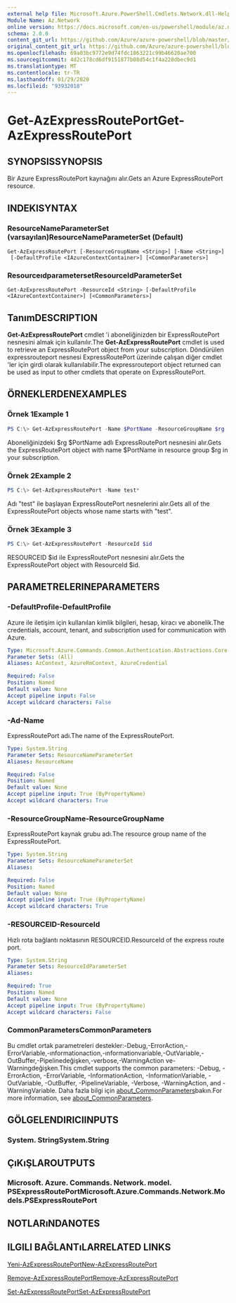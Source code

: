 ```yaml
---
external help file: Microsoft.Azure.PowerShell.Cmdlets.Network.dll-Help.xml
Module Name: Az.Network
online version: https://docs.microsoft.com/en-us/powershell/module/az.network/get-azexpressrouteport
schema: 2.0.0
content_git_url: https://github.com/Azure/azure-powershell/blob/master/src/Network/Network/help/Get-AzExpressRoutePort.md
original_content_git_url: https://github.com/Azure/azure-powershell/blob/master/src/Network/Network/help/Get-AzExpressRoutePort.md
ms.openlocfilehash: 69a03bc9772e9d74fdc1863221c99b46620ae700
ms.sourcegitcommit: 4d2c178cd6df9151877b08d54c1f4a228dbec9d1
ms.translationtype: MT
ms.contentlocale: tr-TR
ms.lasthandoff: 01/29/2020
ms.locfileid: "93932018"
---
```

# <span data-ttu-id="edc8b-101">Get-AzExpressRoutePort</span><span class="sxs-lookup"><span data-stu-id="edc8b-101">Get-AzExpressRoutePort</span></span>

## <span data-ttu-id="edc8b-102">SYNOPSIS</span><span class="sxs-lookup"><span data-stu-id="edc8b-102">SYNOPSIS</span></span>
<span data-ttu-id="edc8b-103">Bir Azure ExpressRoutePort kaynağını alır.</span><span class="sxs-lookup"><span data-stu-id="edc8b-103">Gets an Azure ExpressRoutePort resource.</span></span>

## <span data-ttu-id="edc8b-104">INDEKI</span><span class="sxs-lookup"><span data-stu-id="edc8b-104">SYNTAX</span></span>

### <span data-ttu-id="edc8b-105">ResourceNameParameterSet (varsayılan)</span><span class="sxs-lookup"><span data-stu-id="edc8b-105">ResourceNameParameterSet (Default)</span></span>
```
Get-AzExpressRoutePort [-ResourceGroupName <String>] [-Name <String>]
 [-DefaultProfile <IAzureContextContainer>] [<CommonParameters>]
```

### <span data-ttu-id="edc8b-106">Resourceıdparameterset</span><span class="sxs-lookup"><span data-stu-id="edc8b-106">ResourceIdParameterSet</span></span>
```
Get-AzExpressRoutePort -ResourceId <String> [-DefaultProfile <IAzureContextContainer>] [<CommonParameters>]
```

## <span data-ttu-id="edc8b-107">Tanım</span><span class="sxs-lookup"><span data-stu-id="edc8b-107">DESCRIPTION</span></span>
<span data-ttu-id="edc8b-108">**Get-AzExpressRoutePort** cmdlet 'i aboneliğinizden bir ExpressRoutePort nesnesini almak için kullanılır.</span><span class="sxs-lookup"><span data-stu-id="edc8b-108">The **Get-AzExpressRoutePort** cmdlet is used to retrieve an ExpressRoutePort object from your subscription.</span></span> <span data-ttu-id="edc8b-109">Döndürülen expressrouteport nesnesi ExpressRoutePort üzerinde çalışan diğer cmdlet 'ler için girdi olarak kullanılabilir.</span><span class="sxs-lookup"><span data-stu-id="edc8b-109">The expressrouteport object returned can be used as input to other cmdlets that operate on ExpressRoutePort.</span></span>

## <span data-ttu-id="edc8b-110">ÖRNEKLERDEN</span><span class="sxs-lookup"><span data-stu-id="edc8b-110">EXAMPLES</span></span>

### <span data-ttu-id="edc8b-111">Örnek 1</span><span class="sxs-lookup"><span data-stu-id="edc8b-111">Example 1</span></span>
```powershell
PS C:\> Get-AzExpressRoutePort -Name $PortName -ResourceGroupName $rg
```

<span data-ttu-id="edc8b-112">Aboneliğinizdeki $rg $PortName adlı ExpressRoutePort nesnesini alır.</span><span class="sxs-lookup"><span data-stu-id="edc8b-112">Gets the ExpressRoutePort object with name $PortName in resource group $rg in your subscription.</span></span>

### <span data-ttu-id="edc8b-113">Örnek 2</span><span class="sxs-lookup"><span data-stu-id="edc8b-113">Example 2</span></span>
```powershell
PS C:\> Get-AzExpressRoutePort -Name test*
```

<span data-ttu-id="edc8b-114">Adı "test" ile başlayan ExpressRoutePort nesnelerini alır.</span><span class="sxs-lookup"><span data-stu-id="edc8b-114">Gets all of the ExpressRoutePort objects whose name starts with "test".</span></span>

### <span data-ttu-id="edc8b-115">Örnek 3</span><span class="sxs-lookup"><span data-stu-id="edc8b-115">Example 3</span></span>
```powershell
PS C:\> Get-AzExpressRoutePort -ResourceId $id
```

<span data-ttu-id="edc8b-116">RESOURCEID $id ile ExpressRoutePort nesnesini alır.</span><span class="sxs-lookup"><span data-stu-id="edc8b-116">Gets the ExpressRoutePort object with ResourceId $id.</span></span> 

## <span data-ttu-id="edc8b-117">PARAMETRELERINE</span><span class="sxs-lookup"><span data-stu-id="edc8b-117">PARAMETERS</span></span>

### <span data-ttu-id="edc8b-118">-DefaultProfile</span><span class="sxs-lookup"><span data-stu-id="edc8b-118">-DefaultProfile</span></span>
<span data-ttu-id="edc8b-119">Azure ile iletişim için kullanılan kimlik bilgileri, hesap, kiracı ve abonelik.</span><span class="sxs-lookup"><span data-stu-id="edc8b-119">The credentials, account, tenant, and subscription used for communication with Azure.</span></span>

```yaml
Type: Microsoft.Azure.Commands.Common.Authentication.Abstractions.Core.IAzureContextContainer
Parameter Sets: (All)
Aliases: AzContext, AzureRmContext, AzureCredential

Required: False
Position: Named
Default value: None
Accept pipeline input: False
Accept wildcard characters: False
```

### <span data-ttu-id="edc8b-120">-Ad</span><span class="sxs-lookup"><span data-stu-id="edc8b-120">-Name</span></span>
<span data-ttu-id="edc8b-121">ExpressRoutePort adı.</span><span class="sxs-lookup"><span data-stu-id="edc8b-121">The name of the ExpressRoutePort.</span></span>

```yaml
Type: System.String
Parameter Sets: ResourceNameParameterSet
Aliases: ResourceName

Required: False
Position: Named
Default value: None
Accept pipeline input: True (ByPropertyName)
Accept wildcard characters: True
```

### <span data-ttu-id="edc8b-122">-ResourceGroupName</span><span class="sxs-lookup"><span data-stu-id="edc8b-122">-ResourceGroupName</span></span>
<span data-ttu-id="edc8b-123">ExpressRoutePort kaynak grubu adı.</span><span class="sxs-lookup"><span data-stu-id="edc8b-123">The resource group name of the ExpressRoutePort.</span></span>

```yaml
Type: System.String
Parameter Sets: ResourceNameParameterSet
Aliases:

Required: False
Position: Named
Default value: None
Accept pipeline input: True (ByPropertyName)
Accept wildcard characters: True
```

### <span data-ttu-id="edc8b-124">-RESOURCEID</span><span class="sxs-lookup"><span data-stu-id="edc8b-124">-ResourceId</span></span>
<span data-ttu-id="edc8b-125">Hızlı rota bağlantı noktasının RESOURCEID.</span><span class="sxs-lookup"><span data-stu-id="edc8b-125">ResourceId of the express route port.</span></span>

```yaml
Type: System.String
Parameter Sets: ResourceIdParameterSet
Aliases:

Required: True
Position: Named
Default value: None
Accept pipeline input: True (ByPropertyName)
Accept wildcard characters: False
```

### <span data-ttu-id="edc8b-126">CommonParameters</span><span class="sxs-lookup"><span data-stu-id="edc8b-126">CommonParameters</span></span>
<span data-ttu-id="edc8b-127">Bu cmdlet ortak parametreleri destekler:-Debug,-ErrorAction,-ErrorVariable,-ınformationaction,-ınformationvariable,-OutVariable,-OutBuffer,-Pipelinedeğişken,-verbose,-WarningAction ve-Warningdeğişken.</span><span class="sxs-lookup"><span data-stu-id="edc8b-127">This cmdlet supports the common parameters: -Debug, -ErrorAction, -ErrorVariable, -InformationAction, -InformationVariable, -OutVariable, -OutBuffer, -PipelineVariable, -Verbose, -WarningAction, and -WarningVariable.</span></span> <span data-ttu-id="edc8b-128">Daha fazla bilgi için [about_CommonParameters](https://go.microsoft.com/fwlink/?LinkID=113216)bakın.</span><span class="sxs-lookup"><span data-stu-id="edc8b-128">For more information, see [about_CommonParameters](https://go.microsoft.com/fwlink/?LinkID=113216).</span></span>

## <span data-ttu-id="edc8b-129">GÖLGELENDIRICI</span><span class="sxs-lookup"><span data-stu-id="edc8b-129">INPUTS</span></span>

### <span data-ttu-id="edc8b-130">System. String</span><span class="sxs-lookup"><span data-stu-id="edc8b-130">System.String</span></span>

## <span data-ttu-id="edc8b-131">ÇıKıŞLAR</span><span class="sxs-lookup"><span data-stu-id="edc8b-131">OUTPUTS</span></span>

### <span data-ttu-id="edc8b-132">Microsoft. Azure. Commands. Network. model. PSExpressRoutePort</span><span class="sxs-lookup"><span data-stu-id="edc8b-132">Microsoft.Azure.Commands.Network.Models.PSExpressRoutePort</span></span>

## <span data-ttu-id="edc8b-133">NOTLARıNDA</span><span class="sxs-lookup"><span data-stu-id="edc8b-133">NOTES</span></span>

## <span data-ttu-id="edc8b-134">ILGILI BAĞLANTıLAR</span><span class="sxs-lookup"><span data-stu-id="edc8b-134">RELATED LINKS</span></span>

[<span data-ttu-id="edc8b-135">Yeni-AzExpressRoutePort</span><span class="sxs-lookup"><span data-stu-id="edc8b-135">New-AzExpressRoutePort</span></span>](./New-AzExpressRoutePort.md)

[<span data-ttu-id="edc8b-136">Remove-AzExpressRoutePort</span><span class="sxs-lookup"><span data-stu-id="edc8b-136">Remove-AzExpressRoutePort</span></span>](./Remove-AzExpressRoutePort.md)

[<span data-ttu-id="edc8b-137">Set-AzExpressRoutePort</span><span class="sxs-lookup"><span data-stu-id="edc8b-137">Set-AzExpressRoutePort</span></span>](./Set-AzExpressRoutePort.md)
